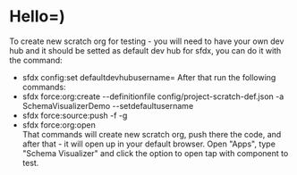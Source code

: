 # Hello=)
To create new scratch org for testing - you will need to have your own dev hub and it should be setted as default dev hub for sfdx, you can do it with the command:
* sfdx config:set defaultdevhubusername=<your dev hub user name>
After that run the following commands:
* sfdx force:org:create --definitionfile config/project-scratch-def.json -a SchemaVisualizerDemo --setdefaultusername
* sfdx force:source:push -f -g
* sfdx force:org:open  
That commands will create new scratch org, push there the code, and after that - it will open up in your default browser.
Open "Apps", type "Schema Visualizer" and click the option to open tap with component to test.